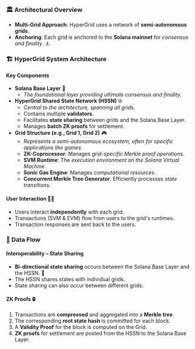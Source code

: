 ### 🏛️ Architectural Overview

*   **Multi-Grid Approach**: HyperGrid uses a network of **semi-autonomous grids**.
*   **Anchoring**: Each grid is anchored to the **Solana mainnet** for *consensus and finality*. ⚓

### 🏗️ HyperGrid System Architecture

#### Key Components

*   **Solana Base Layer** 🧱
    *   *The foundational layer providing ultimate consensus and finality.*
*   **HyperGrid Shared State Network (HSSN)** 🌐
    *   *Central to the architecture, spanning all grids.*
    *   Contains multiple **validators**.
    *   Facilitates **state sharing** between grids and the Solana Base Layer.
    *   Manages **batch ZK proofs** for settlement.
*   **Grid Structure (e.g., Grid 1, Grid 2)** 🎮
    *   *Represents a semi-autonomous ecosystem, often for specific applications like games.*
    *   **ZK-Coprocessor**: Manages *grid-specific Merkle proof operations*.
    *   **SVM Runtime**: The *execution environment on the Solana Virtual Machine*.
    *   **Sonic Gas Engine**: Manages *computational resources*.
    *   **Concurrent Merkle Tree Generator**: Efficiently processes *state transitions*.

#### User Interaction 🧑‍💻

*   Users interact **independently** with each grid.
*   Transactions (SVM & EVM) flow from users to the grid's runtimes.
*   Transaction responses are sent back to the users.

### 🌊 Data Flow

#### Interoperability – State Sharing

*   **Bi-directional state sharing** occurs between the Solana Base Layer and the HSSN. 🔄
*   The HSSN shares states with individual grids.
*   State sharing can also occur between different grids.

#### ZK Proofs 🔒

1.  Transactions are **compressed** and aggregated into a **Merkle tree**.
2.  The corresponding **root state hash** is committed for each block.
3.  A **Validity Proof** for the block is computed on the Grid.
4.  **ZK proofs** for settlement are posted from the HSSN to the Solana Base Layer.